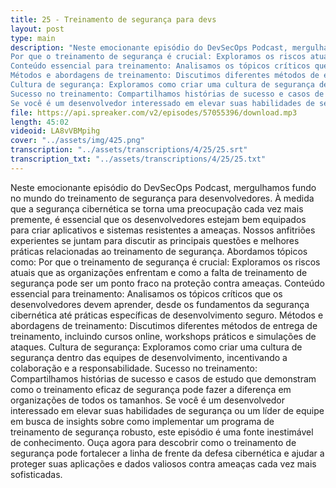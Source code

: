```yaml
---
title: 25 - Treinamento de segurança para devs
layout: post
type: main
description: "Neste emocionante episódio do DevSecOps Podcast, mergulhamos fundo no mundo do treinamento de segurança para desenvolvedores. À medida que a segurança cibernética se torna uma preocupação cada vez mais premente, é essencial que os desenvolvedores estejam bem equipados para criar aplicativos e sistemas resistentes a ameaças. Nossos anfitriões experientes se juntam para discutir as principais questões e melhores práticas relacionadas ao treinamento de segurança. Abordamos tópicos como:
Por que o treinamento de segurança é crucial: Exploramos os riscos atuais que as organizações enfrentam e como a falta de treinamento de segurança pode ser um ponto fraco na proteção contra ameaças.
Conteúdo essencial para treinamento: Analisamos os tópicos críticos que os desenvolvedores devem aprender, desde os fundamentos da segurança cibernética até práticas específicas de desenvolvimento seguro.
Métodos e abordagens de treinamento: Discutimos diferentes métodos de entrega de treinamento, incluindo cursos online, workshops práticos e simulações de ataques.
Cultura de segurança: Exploramos como criar uma cultura de segurança dentro das equipes de desenvolvimento, incentivando a colaboração e a responsabilidade.
Sucesso no treinamento: Compartilhamos histórias de sucesso e casos de estudo que demonstram como o treinamento eficaz de segurança pode fazer a diferença em organizações de todos os tamanhos.
Se você é um desenvolvedor interessado em elevar suas habilidades de segurança ou um líder de equipe em busca de insights sobre como implementar um programa de treinamento de segurança robusto, este episódio é uma fonte inestimável de conhecimento. Ouça agora para descobrir como o treinamento de segurança pode fortalecer a linha de frente da defesa cibernética e ajudar a proteger suas aplicações e dados valiosos contra ameaças cada vez mais sofisticadas."
file: https://api.spreaker.com/v2/episodes/57055396/download.mp3
length: 45:02
videoid: LA8vVBMpihg
cover: "../assets/img/425.png"
transcription: "../assets/transcriptions/4/25/25.srt"
transcription_txt: "../assets/transcriptions/4/25/25.txt"
---
```


Neste emocionante episódio do DevSecOps Podcast, mergulhamos fundo no mundo do treinamento de segurança para desenvolvedores. À medida que a segurança cibernética se torna uma preocupação cada vez mais premente, é essencial que os desenvolvedores estejam bem equipados para criar aplicativos e sistemas resistentes a ameaças. Nossos anfitriões experientes se juntam para discutir as principais questões e melhores práticas relacionadas ao treinamento de segurança. Abordamos tópicos como:
Por que o treinamento de segurança é crucial: Exploramos os riscos atuais que as organizações enfrentam e como a falta de treinamento de segurança pode ser um ponto fraco na proteção contra ameaças.
Conteúdo essencial para treinamento: Analisamos os tópicos críticos que os desenvolvedores devem aprender, desde os fundamentos da segurança cibernética até práticas específicas de desenvolvimento seguro.
Métodos e abordagens de treinamento: Discutimos diferentes métodos de entrega de treinamento, incluindo cursos online, workshops práticos e simulações de ataques.
Cultura de segurança: Exploramos como criar uma cultura de segurança dentro das equipes de desenvolvimento, incentivando a colaboração e a responsabilidade.
Sucesso no treinamento: Compartilhamos histórias de sucesso e casos de estudo que demonstram como o treinamento eficaz de segurança pode fazer a diferença em organizações de todos os tamanhos.
Se você é um desenvolvedor interessado em elevar suas habilidades de segurança ou um líder de equipe em busca de insights sobre como implementar um programa de treinamento de segurança robusto, este episódio é uma fonte inestimável de conhecimento. Ouça agora para descobrir como o treinamento de segurança pode fortalecer a linha de frente da defesa cibernética e ajudar a proteger suas aplicações e dados valiosos contra ameaças cada vez mais sofisticadas.